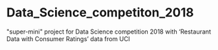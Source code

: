 # Data_Science_competiton_2018
"super-mini" project for Data Science competition 2018 with ‘Restaurant Data with Consumer Ratings’ data from UCI
